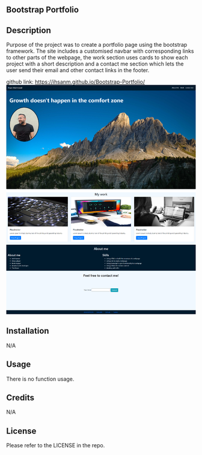 ## Bootstrap Portfolio

## Description

Purpose of the project was to create a portfolio page using the bootstrap framework.
The site includes a customised navbar with corresponding links to other parts of the webpage, the work section uses cards to show each project with a short description and a contact me section which lets the user send their email and other contact links in the footer.

github link: https://ihsanm.github.io/Bootstrap-Portfolio/
<img src="images\FireShot Capture 004 -  - .png">

## Installation

N/A

## Usage

There is no function usage.




## Credits

N/A

## License

Please refer to the LICENSE in the repo.